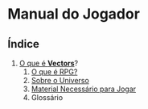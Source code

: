 # Manual do Jogador

## Índice

1. [O que é **Vectors**](./1-vectors_intro.md)?
   1. [O que é RPG?](./1-vectors_intro.md#12-o-que-é-rpg)
   2. [Sobre o Universo](./1-vectors_intro.md#13-sobre-o-universo)
   3. [Material Necessário para Jogar](./1-vectors_intro.md#13-material-necessario-para-jogar)
   4. Glossário
